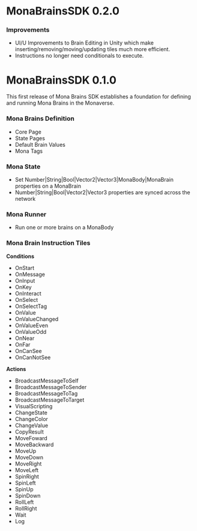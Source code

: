 # MonaBrainsSDK 0.2.0

### Improvements
 - UI/U Improvements to Brain Editing in Unity which make inserting/removing/moving/updating tiles much more efficient.
 - Instructions no longer need conditionals to execute.

# MonaBrainsSDK 0.1.0

This first release of Mona Brains SDK establishes a foundation for defining and running Mona Brains in the Monaverse.

### Mona Brains Definition
- Core Page
- State Pages
- Default Brain Values
- Mona Tags

### Mona State
- Set Number|String|Bool|Vector2|Vector3|MonaBody|MonaBrain properties on a MonaBrain
- Number|String|Bool|Vector2|Vector3 properties are synced across the network

### Mona Runner
- Run one or more brains on a MonaBody

### Mona Brain Instruction Tiles

**Conditions**
- OnStart
- OnMessage
- OnInput
- OnKey
- OnInteract
- OnSelect
- OnSelectTag
- OnValue
- OnValueChanged
- OnValueEven
- OnValueOdd
- OnNear
- OnFar
- OnCanSee
- OnCanNotSee

**Actions**
- BroadcastMessageToSelf
- BroadcastMessageToSender
- BroadcastMessageToTag
- BroadcastMessageToTarget
- VisualScripting
- ChangeState
- ChangeColor
- ChangeValue
- CopyResult
- MoveFoward
- MoveBackward
- MoveUp
- MoveDown
- MoveRight
- MoveLeft
- SpinRight
- SpinLeft
- SpinUp
- SpinDown
- RollLeft
- RollRight
- Wait
- Log